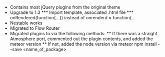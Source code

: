 * Contains most jQuery plugins from the original theme
* Upgrade to 1.3
*** Import template, associated .html file
*** onRendered(function{...}) instead of onrenderd = function{...
* Nestable works
* Migrated to Flow Router
* Migrated plugins to via the following methods:
** If there was a straight Atmosphere port, commented out the plugin contents, and added the meteor version
** If not, added the node version via meteor npm install --save <name_of_package>
